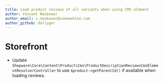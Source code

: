 ```yaml
---
title: Load product reviews of all variants when using CMS element
author: Vincent Neubauer
author_email: v.neubauer@vonmaehlen.com
author_github: dallyger
---
```

# Storefront
* Update `Shopware\Core\Content\Product\Cms\ProductDescriptionReviewsCmsElementResolverController` to use
  `$product->getParentId()` if available when loading reviews.
